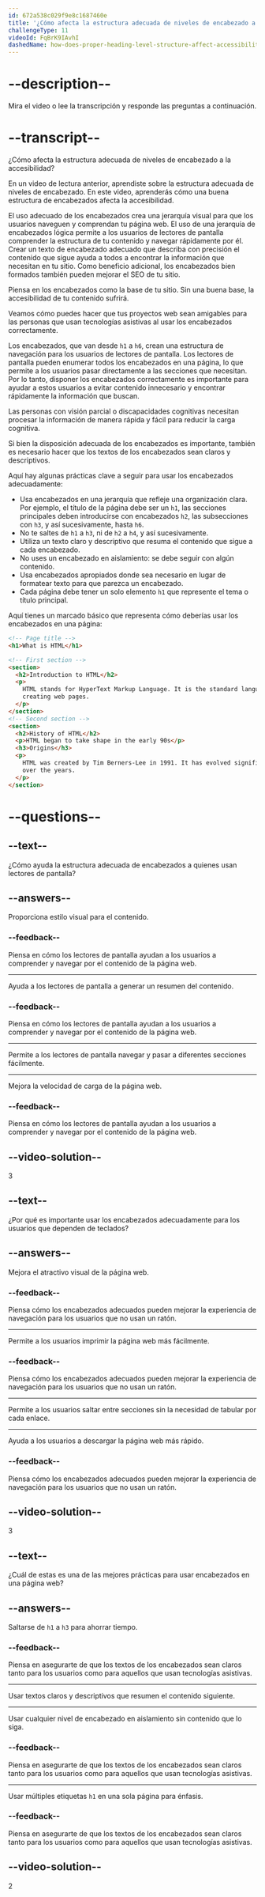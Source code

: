 ```yaml
---
id: 672a538c029f9e8c1687460e
title: '¿Cómo afecta la estructura adecuada de niveles de encabezado a la accesibilidad?'
challengeType: 11
videoId: FqBrK9IAvhI
dashedName: how-does-proper-heading-level-structure-affect-accessibility
---
```


# --description--

Mira el video o lee la transcripción y responde las preguntas a continuación.

# --transcript--

¿Cómo afecta la estructura adecuada de niveles de encabezado a la accesibilidad?

En un video de lectura anterior, aprendiste sobre la estructura adecuada de niveles de encabezado. En este video, aprenderás cómo una buena estructura de encabezados afecta la accesibilidad.

El uso adecuado de los encabezados crea una jerarquía visual para que los usuarios naveguen y comprendan tu página web. El uso de una jerarquía de encabezados lógica permite a los usuarios de lectores de pantalla comprender la estructura de tu contenido y navegar rápidamente por él. Crear un texto de encabezado adecuado que describa con precisión el contenido que sigue ayuda a todos a encontrar la información que necesitan en tu sitio. Como beneficio adicional, los encabezados bien formados también pueden mejorar el SEO de tu sitio.

Piensa en los encabezados como la base de tu sitio. Sin una buena base, la accesibilidad de tu contenido sufrirá.

Veamos cómo puedes hacer que tus proyectos web sean amigables para las personas que usan tecnologías asistivas al usar los encabezados correctamente.

Los encabezados, que van desde `h1` a `h6`, crean una estructura de navegación para los usuarios de lectores de pantalla. Los lectores de pantalla pueden enumerar todos los encabezados en una página, lo que permite a los usuarios pasar directamente a las secciones que necesitan. Por lo tanto, disponer los encabezados correctamente es importante para ayudar a estos usuarios a evitar contenido innecesario y encontrar rápidamente la información que buscan.

Las personas con visión parcial o discapacidades cognitivas necesitan procesar la información de manera rápida y fácil para reducir la carga cognitiva.

Si bien la disposición adecuada de los encabezados es importante, también es necesario hacer que los textos de los encabezados sean claros y descriptivos.

Aquí hay algunas prácticas clave a seguir para usar los encabezados adecuadamente:

- Usa encabezados en una jerarquía que refleje una organización clara. Por ejemplo, el título de la página debe ser un `h1`, las secciones principales deben introducirse con encabezados `h2`, las subsecciones con `h3`, y así sucesivamente, hasta `h6`.
- No te saltes de `h1` a `h3`, ni de `h2` a `h4`, y así sucesivamente.
- Utiliza un texto claro y descriptivo que resuma el contenido que sigue a cada encabezado.
- No uses un encabezado en aislamiento: se debe seguir con algún contenido.
- Usa encabezados apropiados donde sea necesario en lugar de formatear texto para que parezca un encabezado.
- Cada página debe tener un solo elemento `h1` que represente el tema o título principal.

Aquí tienes un marcado básico que representa cómo deberías usar los encabezados en una página:

```html
<!-- Page title -->
<h1>What is HTML</h1>

<!-- First section -->
<section>
  <h2>Introduction to HTML</h2>
  <p>
    HTML stands for HyperText Markup Language. It is the standard language for
    creating web pages.
  </p>
</section>
<!-- Second section -->
<section>
  <h2>History of HTML</h2>
  <p>HTML began to take shape in the early 90s</p>
  <h3>Origins</h3>
  <p>
    HTML was created by Tim Berners-Lee in 1991. It has evolved significantly
    over the years.
  </p>
</section>
```

# --questions--

## --text--

¿Cómo ayuda la estructura adecuada de encabezados a quienes usan lectores de pantalla?

## --answers--

Proporciona estilo visual para el contenido.

### --feedback--

Piensa en cómo los lectores de pantalla ayudan a los usuarios a comprender y navegar por el contenido de la página web.

---

Ayuda a los lectores de pantalla a generar un resumen del contenido.

### --feedback--

Piensa en cómo los lectores de pantalla ayudan a los usuarios a comprender y navegar por el contenido de la página web.

---

Permite a los lectores de pantalla navegar y pasar a diferentes secciones fácilmente.

---

Mejora la velocidad de carga de la página web.

### --feedback--

Piensa en cómo los lectores de pantalla ayudan a los usuarios a comprender y navegar por el contenido de la página web.

## --video-solution--

3

## --text--

¿Por qué es importante usar los encabezados adecuadamente para los usuarios que dependen de teclados?

## --answers--

Mejora el atractivo visual de la página web.

### --feedback--

Piensa cómo los encabezados adecuados pueden mejorar la experiencia de navegación para los usuarios que no usan un ratón.

---

Permite a los usuarios imprimir la página web más fácilmente.

### --feedback--

Piensa cómo los encabezados adecuados pueden mejorar la experiencia de navegación para los usuarios que no usan un ratón.

---

Permite a los usuarios saltar entre secciones sin la necesidad de tabular por cada enlace.

---

Ayuda a los usuarios a descargar la página web más rápido.

### --feedback--

Piensa cómo los encabezados adecuados pueden mejorar la experiencia de navegación para los usuarios que no usan un ratón.

## --video-solution--

3

## --text--

¿Cuál de estas es una de las mejores prácticas para usar encabezados en una página web?

## --answers--

Saltarse de `h1` a `h3` para ahorrar tiempo.

### --feedback--

Piensa en asegurarte de que los textos de los encabezados sean claros tanto para los usuarios como para aquellos que usan tecnologías asistivas.

---

Usar textos claros y descriptivos que resumen el contenido siguiente.

---

Usar cualquier nivel de encabezado en aislamiento sin contenido que lo siga.

### --feedback--

Piensa en asegurarte de que los textos de los encabezados sean claros tanto para los usuarios como para aquellos que usan tecnologías asistivas.

---

Usar múltiples etiquetas `h1` en una sola página para énfasis.

### --feedback--

Piensa en asegurarte de que los textos de los encabezados sean claros tanto para los usuarios como para aquellos que usan tecnologías asistivas.

## --video-solution--

2
